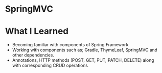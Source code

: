 # SpringMVC

# What I Learned

  * Becoming familiar with components of Spring Framework.
  * Working with components such as; Gradle, ThymeLeaf, SpringMVC and other dependencies.
  * Annotations, HTTP methods (POST, GET, PUT, PATCH, DELETE) along with corresponding CRUD operations
